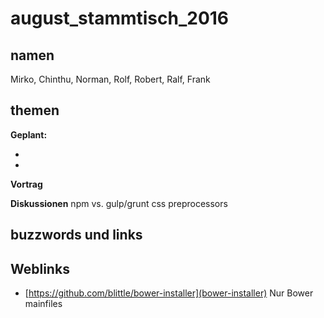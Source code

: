 # august_stammtisch_2016

## namen

Mirko, Chinthu, Norman, Rolf, Robert, Ralf, Frank


## themen

  **Geplant:**

  - 
  - 

 **Vortrag** 
 
 
 **Diskussionen**
 npm vs. gulp/grunt
 css preprocessors
 

## buzzwords und links

## Weblinks

* [https://github.com/blittle/bower-installer](bower-installer) Nur Bower mainfiles
